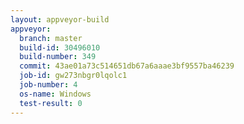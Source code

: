 ```yaml
---
layout: appveyor-build
appveyor:
  branch: master
  build-id: 30496010
  build-number: 349
  commit: 43ae01a73c514651db67a6aaae3bf9557ba46239
  job-id: gw273nbgr0lqolc1
  job-number: 4
  os-name: Windows
  test-result: 0
---
```

